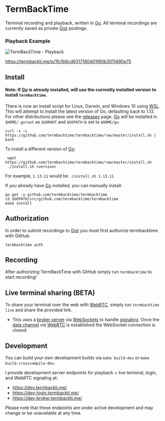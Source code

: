 # TermBackTime
Terminal recording and playback, written in [Go]. All terminal recordings are currently saved as private [Gist] postings.

### Playback Example
![TermBackTime - Playback](https://i.imgur.com/RtLL8e2.gif)

https://termbackti.me/p/1fc1b6cd6317180d01f60b3011490e75

## Install
#### Note: If [Go] is already installed, will use the currently installed version to install `termbacktime`.
There is now an install script for Linux, Darwin, and Windows 10 using [WSL]. This will attempt to install the latest version of Go, defaulting back to 1.13. For other distributions please see the [releases] page. [Go] will be installed in `$HOME/.goroot` as `$GOROOT` and `$GOPATH` is set to `$HOME/go`.

```shell
curl -s -L https://github.com/termbacktime/termbacktime/raw/master/install.sh | bash
```

To install a different version of [Go]:
```shell
 wget https://github.com/termbacktime/termbacktime/raw/master/install.sh
 ./install.sh <version>
```

For example, `1.13.11` would be `./install.sh 1.13.11`

If you already have [Go] installed, you can manually install:
```shell
go get -u github.com/termbacktime/termbacktime
cd $GOPATH/src/github.com/termbacktime/termbacktime
make install
```

## Authorization
In order to submit recordings to [Gist] you must first authorize termbacktime with GitHub.
```shell
termbacktime auth
```

## Recording
After authorizing TermBackTime with GitHub simply run `termbacktime` to start recording!

## Live terminal sharing (BETA)
To share your terminal over the web with [WebRTC], simply run `termbacktime live` and share the provided link.
- This uses a [broker server] via [WebSockets] to handle [signaling]. Once the [data channel] via [WebRTC] is established the WebSocket connection is closed.

## Development
You can build your own development builds via `make build-dev` or `make build-crosscompile-dev`.

I provide development server endpoints for playback + live terminal, login, and WebRTC signaling at:
- https://dev.termbackti.me/
- https://dev-login.termbackti.me/
- https://dev-broker.termbackti.me/

Please note that these endpoints are under active development and may change or be unavailable at any time.


[Go]: https://golang.com/
[WSL]: https://docs.microsoft.com/en-us/windows/wsl/install-win10
[releases]: https://github.com/termbacktime/termbacktime/releases
[Gist]: https://gist.github.com/
[WebRTC]: https://webrtc.org/
[WebSockets]: https://developer.mozilla.org/en-US/docs/Web/API/WebSockets_API
[signaling]: https://developer.mozilla.org/en-US/docs/Web/API/WebRTC_API/Signaling_and_video_calling
[data channel]: https://webrtc.org/getting-started/data-channels
[broker server]: https://broker.termbackti.me/